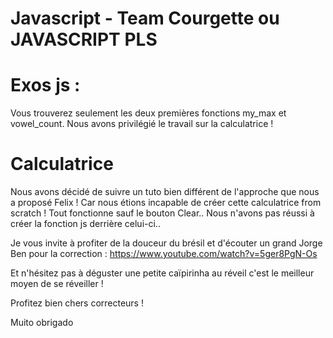 # Javascript - Team Courgette ou JAVASCRIPT PLS

# Exos js :

Vous trouverez seulement les deux premières fonctions my_max et vowel_count. 
Nous avons privilégié le travail sur la calculatrice ! 

# Calculatrice

Nous avons décidé de suivre un tuto bien différent de l'approche que nous a proposé Felix ! 
Car nous étions incapable de créer cette calculatrice from scratch !
Tout fonctionne sauf le bouton Clear.. Nous n'avons pas réussi à créer la fonction js derrière celui-ci..

Je vous invite à profiter de la douceur du brésil et d'écouter un grand Jorge Ben pour la correction :
https://www.youtube.com/watch?v=5ger8PgN-Os

Et n'hésitez pas à déguster une petite caïpirinha au réveil c'est le meilleur moyen de se réveiller !

Profitez bien chers correcteurs !

Muito obrigado
